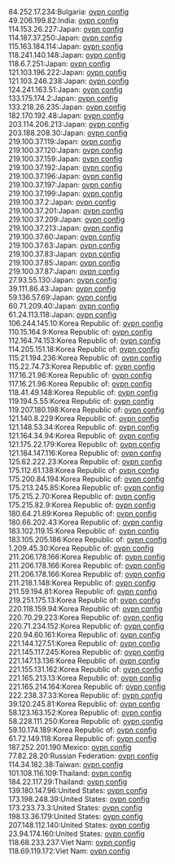 84.252.17.234:Bulgaria: [ovpn config](vpn/84_252_17_234.ovpn)  
49.206.199.82:India: [ovpn config](vpn/49_206_199_82.ovpn)  
114.153.26.227:Japan: [ovpn config](vpn/114_153_26_227.ovpn)  
114.187.37.250:Japan: [ovpn config](vpn/114_187_37_250.ovpn)  
115.163.184.114:Japan: [ovpn config](vpn/115_163_184_114.ovpn)  
118.241.140.148:Japan: [ovpn config](vpn/118_241_140_148.ovpn)  
118.6.7.251:Japan: [ovpn config](vpn/118_6_7_251.ovpn)  
121.103.196.222:Japan: [ovpn config](vpn/121_103_196_222.ovpn)  
121.103.246.238:Japan: [ovpn config](vpn/121_103_246_238.ovpn)  
124.241.163.51:Japan: [ovpn config](vpn/124_241_163_51.ovpn)  
133.175.174.2:Japan: [ovpn config](vpn/133_175_174_2.ovpn)  
133.218.26.235:Japan: [ovpn config](vpn/133_218_26_235.ovpn)  
182.170.192.48:Japan: [ovpn config](vpn/182_170_192_48.ovpn)  
203.114.206.213:Japan: [ovpn config](vpn/203_114_206_213.ovpn)  
203.188.208.30:Japan: [ovpn config](vpn/203_188_208_30.ovpn)  
219.100.37.119:Japan: [ovpn config](vpn/219_100_37_119.ovpn)  
219.100.37.120:Japan: [ovpn config](vpn/219_100_37_120.ovpn)  
219.100.37.159:Japan: [ovpn config](vpn/219_100_37_159.ovpn)  
219.100.37.192:Japan: [ovpn config](vpn/219_100_37_192.ovpn)  
219.100.37.196:Japan: [ovpn config](vpn/219_100_37_196.ovpn)  
219.100.37.197:Japan: [ovpn config](vpn/219_100_37_197.ovpn)  
219.100.37.199:Japan: [ovpn config](vpn/219_100_37_199.ovpn)  
219.100.37.2:Japan: [ovpn config](vpn/219_100_37_2.ovpn)  
219.100.37.201:Japan: [ovpn config](vpn/219_100_37_201.ovpn)  
219.100.37.209:Japan: [ovpn config](vpn/219_100_37_209.ovpn)  
219.100.37.213:Japan: [ovpn config](vpn/219_100_37_213.ovpn)  
219.100.37.60:Japan: [ovpn config](vpn/219_100_37_60.ovpn)  
219.100.37.63:Japan: [ovpn config](vpn/219_100_37_63.ovpn)  
219.100.37.83:Japan: [ovpn config](vpn/219_100_37_83.ovpn)  
219.100.37.85:Japan: [ovpn config](vpn/219_100_37_85.ovpn)  
219.100.37.87:Japan: [ovpn config](vpn/219_100_37_87.ovpn)  
27.93.55.130:Japan: [ovpn config](vpn/27_93_55_130.ovpn)  
39.111.86.43:Japan: [ovpn config](vpn/39_111_86_43.ovpn)  
59.136.57.69:Japan: [ovpn config](vpn/59_136_57_69.ovpn)  
60.71.209.40:Japan: [ovpn config](vpn/60_71_209_40.ovpn)  
61.24.113.118:Japan: [ovpn config](vpn/61_24_113_118.ovpn)  
106.244.145.10:Korea Republic of: [ovpn config](vpn/106_244_145_10.ovpn)  
110.15.164.9:Korea Republic of: [ovpn config](vpn/110_15_164_9.ovpn)  
112.164.74.153:Korea Republic of: [ovpn config](vpn/112_164_74_153.ovpn)  
114.205.151.18:Korea Republic of: [ovpn config](vpn/114_205_151_18.ovpn)  
115.21.194.236:Korea Republic of: [ovpn config](vpn/115_21_194_236.ovpn)  
115.22.74.73:Korea Republic of: [ovpn config](vpn/115_22_74_73.ovpn)  
117.16.21.96:Korea Republic of: [ovpn config](vpn/117_16_21_96.ovpn)  
117.16.21.96:Korea Republic of: [ovpn config](vpn/117_16_21_96.ovpn)  
118.41.49.148:Korea Republic of: [ovpn config](vpn/118_41_49_148.ovpn)  
119.194.5.55:Korea Republic of: [ovpn config](vpn/119_194_5_55.ovpn)  
119.207.180.198:Korea Republic of: [ovpn config](vpn/119_207_180_198.ovpn)  
121.140.8.229:Korea Republic of: [ovpn config](vpn/121_140_8_229.ovpn)  
121.148.53.34:Korea Republic of: [ovpn config](vpn/121_148_53_34.ovpn)  
121.164.34.94:Korea Republic of: [ovpn config](vpn/121_164_34_94.ovpn)  
121.175.22.179:Korea Republic of: [ovpn config](vpn/121_175_22_179.ovpn)  
121.184.147.116:Korea Republic of: [ovpn config](vpn/121_184_147_116.ovpn)  
125.62.222.23:Korea Republic of: [ovpn config](vpn/125_62_222_23.ovpn)  
175.112.61.138:Korea Republic of: [ovpn config](vpn/175_112_61_138.ovpn)  
175.200.84.194:Korea Republic of: [ovpn config](vpn/175_200_84_194.ovpn)  
175.213.245.85:Korea Republic of: [ovpn config](vpn/175_213_245_85.ovpn)  
175.215.2.70:Korea Republic of: [ovpn config](vpn/175_215_2_70.ovpn)  
175.215.82.9:Korea Republic of: [ovpn config](vpn/175_215_82_9.ovpn)  
180.64.21.89:Korea Republic of: [ovpn config](vpn/180_64_21_89.ovpn)  
180.66.202.43:Korea Republic of: [ovpn config](vpn/180_66_202_43.ovpn)  
183.102.119.15:Korea Republic of: [ovpn config](vpn/183_102_119_15.ovpn)  
183.105.205.186:Korea Republic of: [ovpn config](vpn/183_105_205_186.ovpn)  
1.209.45.30:Korea Republic of: [ovpn config](vpn/1_209_45_30.ovpn)  
211.206.178.166:Korea Republic of: [ovpn config](vpn/211_206_178_166.ovpn)  
211.206.178.166:Korea Republic of: [ovpn config](vpn/211_206_178_166.ovpn)  
211.206.178.166:Korea Republic of: [ovpn config](vpn/211_206_178_166.ovpn)  
211.218.1.148:Korea Republic of: [ovpn config](vpn/211_218_1_148.ovpn)  
211.59.194.81:Korea Republic of: [ovpn config](vpn/211_59_194_81.ovpn)  
219.251.175.13:Korea Republic of: [ovpn config](vpn/219_251_175_13.ovpn)  
220.118.159.94:Korea Republic of: [ovpn config](vpn/220_118_159_94.ovpn)  
220.70.29.223:Korea Republic of: [ovpn config](vpn/220_70_29_223.ovpn)  
220.71.234.152:Korea Republic of: [ovpn config](vpn/220_71_234_152.ovpn)  
220.94.60.161:Korea Republic of: [ovpn config](vpn/220_94_60_161.ovpn)  
221.144.127.51:Korea Republic of: [ovpn config](vpn/221_144_127_51.ovpn)  
221.145.117.245:Korea Republic of: [ovpn config](vpn/221_145_117_245.ovpn)  
221.147.13.136:Korea Republic of: [ovpn config](vpn/221_147_13_136.ovpn)  
221.155.131.162:Korea Republic of: [ovpn config](vpn/221_155_131_162.ovpn)  
221.165.213.13:Korea Republic of: [ovpn config](vpn/221_165_213_13.ovpn)  
221.165.214.164:Korea Republic of: [ovpn config](vpn/221_165_214_164.ovpn)  
222.238.37.33:Korea Republic of: [ovpn config](vpn/222_238_37_33.ovpn)  
39.120.245.81:Korea Republic of: [ovpn config](vpn/39_120_245_81.ovpn)  
58.123.163.152:Korea Republic of: [ovpn config](vpn/58_123_163_152.ovpn)  
58.228.111.250:Korea Republic of: [ovpn config](vpn/58_228_111_250.ovpn)  
59.10.174.189:Korea Republic of: [ovpn config](vpn/59_10_174_189.ovpn)  
61.72.149.118:Korea Republic of: [ovpn config](vpn/61_72_149_118.ovpn)  
187.252.201.190:Mexico: [ovpn config](vpn/187_252_201_190.ovpn)  
77.82.28.20:Russian Federation: [ovpn config](vpn/77_82_28_20.ovpn)  
114.34.182.38:Taiwan: [ovpn config](vpn/114_34_182_38.ovpn)  
101.108.116.109:Thailand: [ovpn config](vpn/101_108_116_109.ovpn)  
184.22.117.29:Thailand: [ovpn config](vpn/184_22_117_29.ovpn)  
139.180.147.96:United States: [ovpn config](vpn/139_180_147_96.ovpn)  
173.198.248.39:United States: [ovpn config](vpn/173_198_248_39.ovpn)  
173.233.73.3:United States: [ovpn config](vpn/173_233_73_3.ovpn)  
198.13.36.179:United States: [ovpn config](vpn/198_13_36_179.ovpn)  
207.148.112.140:United States: [ovpn config](vpn/207_148_112_140.ovpn)  
23.94.174.160:United States: [ovpn config](vpn/23_94_174_160.ovpn)  
118.68.233.237:Viet Nam: [ovpn config](vpn/118_68_233_237.ovpn)  
118.69.119.172:Viet Nam: [ovpn config](vpn/118_69_119_172.ovpn)  
